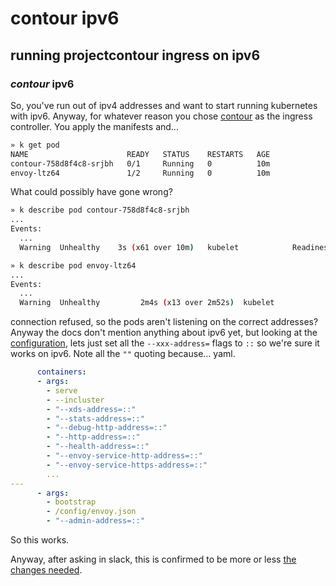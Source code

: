 # contour ipv6

## running projectcontour ingress on ipv6


### _contour_ ipv6

So, you've run out of ipv4 addresses and want to start running kubernetes with ipv6.
Anyway, for whatever reason you chose [contour](https://projectcontour.io/) as the ingress controller.
You apply the manifests and...

```sh
» k get pod
NAME                      READY   STATUS    RESTARTS   AGE
contour-758d8f4c8-srjbh   0/1     Running   0          10m
envoy-ltz64               1/2     Running   0          10m
```

What could possibly have gone wrong?

```sh
» k describe pod contour-758d8f4c8-srjbh
...
Events:
  ...
  Warning  Unhealthy    3s (x61 over 10m)   kubelet            Readiness probe failed: dial tcp [fd00:10:244::d]:8001: connect: connection refused

» k describe pod envoy-ltz64
...
Events:
  ...
  Warning  Unhealthy         2m4s (x13 over 2m52s)  kubelet            Readiness probe failed: Get "http://[fd00:10:244::c]:8002/ready": dial tcp [fd00:10:244::c]:8002: connect: connection refused
```

connection refused, so the pods aren't listening on the correct addresses?
Anyway the docs don't mention anything about ipv6 yet,
but looking at the [configuration](https://projectcontour.io/docs/v1.16.0/configuration/),
lets just set all the `--xxx-address=` flags to `::` so we're sure it works on ipv6.
Note all the `""` quoting because... yaml.

```yaml
      containers:
      - args:
        - serve
        - --incluster
        - "--xds-address=::"
        - "--stats-address=::"
        - "--debug-http-address=::"
        - "--http-address=::"
        - "--health-address=::"
        - "--envoy-service-http-address=::"
        - "--envoy-service-https-address=::"
        ...
---
      - args:
        - bootstrap
        - /config/envoy.json
        - "--admin-address=::"

```

So this works.

Anyway, after asking in slack,
this is confirmed to be more or less [the changes needed](https://github.com/projectcontour/contour/issues/3284#issuecomment-832114962).
